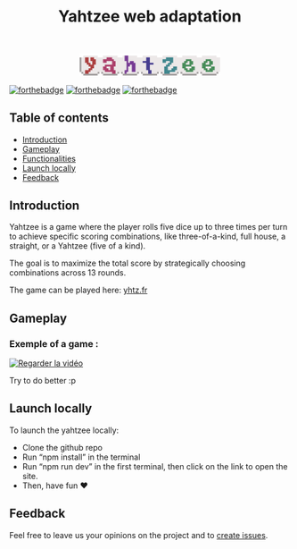 <h1 align="center"> Yahtzee web adaptation </h1> <br>

<p align="center">
  <img src="public/logo/yahtzee.gif" width="50%">
</p>

[![forthebadge](https://forthebadge.com/images/badges/made-with-react.svg)](https://forthebadge.com)
[![forthebadge](https://forthebadge.com/images/badges/made-with-python.svg)](https://forthebadge.com)
[![forthebadge](http://forthebadge.com/images/badges/built-with-love.svg)](http://forthebadge.com)


## Table of contents

- [Introduction](#introduction)
- [Gameplay](#gameplay)
- [Functionalities](#functionalities)
- [Launch locally](#launch-locally)
- [Feedback](#feedback)


## Introduction

Yahtzee is a game where the player rolls five dice up to three times per turn to achieve specific scoring combinations, like three-of-a-kind, full house, a straight, or a Yahtzee (five of a kind). 

The goal is to maximize the total score by strategically choosing combinations across 13 rounds.

The game can be played here: [yhtz.fr](https://yhtz.fr)

## Gameplay

### Exemple of a game :

[![Regarder la vidéo](https://img.youtube.com/vi/xs8yNMO7O1g/maxresdefault.jpg)](https://www.youtube.com/watch?v=xs8yNMO7O1g)

Try to do better :p

## Launch locally

To launch the yahtzee locally:
 - Clone the github repo
 - Run “npm install” in the terminal
 - Run “npm run dev” in the first terminal, then click on the link to open the site.
 - Then, have fun ♥


## Feedback

Feel free to leave us your opinions on the project and to [create issues](https://github.com/samyeuh/Yams/issues/new).

